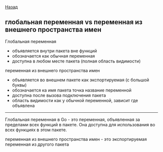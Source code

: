 [Назад](/L1/L1_.md) 

## глобальная переменная vs переменная из внешнего пространства имен

Глобальная переменная 
- объявляется внутри пакета вне функций
- обозначается как обычная переменная
- доступна в любом месте пакета (полная область видимости)

переменная из внешнего пространства имен
- объявляется во внешнем пакете как экспортируемая (с большой буквы)
- обозначается ка имя пакета точка название переменной
- доступна после вызова подключения пакета
- область видимости как у обычной переменной, зависит где объявлена

--------------------------------------------------
Глобальная переменная в Go - это переменная, объявленная за пределами всех функций в пакете. Она доступна для использования во всех функциях в этом пакете.

переменная из внешнего пространства имен - это экспортируемая переменная из другого пакета